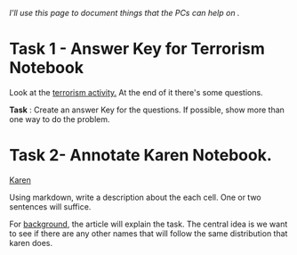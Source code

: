 *I'll use this page to document things that the PCs can help on .*



# Task 1 - Answer Key for Terrorism Notebook



Look at the [terrorism activity.](https://nodepro.hackcville.com/week1/)  At the end of it there's some questions. 

**Task** : Create an answer Key for the questions. If possible, show more than one way to do the problem.





# Task 2- Annotate Karen Notebook.

[Karen](https://nodepro.hackcville.com/week1/)

Using markdown, write a description about the each cell. One or two sentences will suffice. 



For [background](https://pudding.cool/2020/06/karen/), the article will explain the task. The central idea is we want to see if there are any other names that will follow the same distribution that karen does. 





